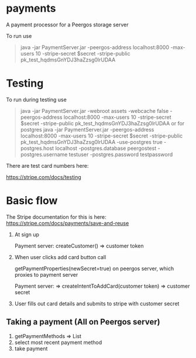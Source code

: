 # payments
A payment processor for a Peergos storage server

To run use
> java -jar PaymentServer.jar -peergos-address localhost:8000 -max-users 10 -stripe-secret $secret -stripe-public pk_test_hqdmsGnYDJ3haZzsg0lrUDAA

# Testing
To run during testing use
> java -jar PaymentServer.jar -webroot assets -webcache false -peergos-address localhost:8000 -max-users 10 -stripe-secret $secret -stripe-public pk_test_hqdmsGnYDJ3haZzsg0lrUDAA
or for postgres
> java -jar PaymentServer.jar -peergos-address localhost:8000 -max-users 10 -stripe-secret $secret -stripe-public pk_test_hqdmsGnYDJ3haZzsg0lrUDAA -use-postgres true -postgres.host localhost -postgres.database peergostest -postgres.username testuser -postgres.password testpassword

There are test card numbers here:

https://stripe.com/docs/testing

# Basic flow
The Stripe documentation for this is here: https://stripe.com/docs/payments/save-and-reuse

1. At sign up

   Payment server: createCustomer() => customer token
2. When user clicks add card button call

   getPaymentProperties(newSecret=true) on peergos server, which proxies to payment server
   
   Payment server: => createIntentToAddCard(customer token) => customer secret
3. User fills out card details and submits to stripe with customer secret

## Taking a payment (All on Peergos server)
1. getPaymentMethods => List<payment method>
2. select most recent payment method
3. take payment